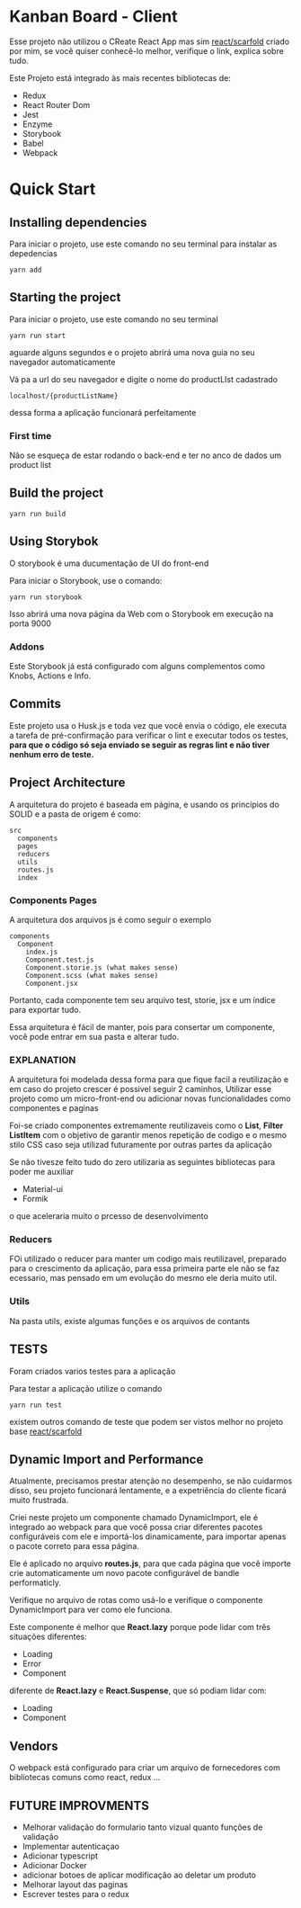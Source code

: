 # Kanban Board - Client

Esse projeto não utilizou o CReate React App mas sim [react/scarfold](https://github.com/pleaobraga/react-scaffold) criado por mim, se você quiser conhecê-lo melhor, verifique o link, explica sobre tudo.

Este Projeto está integrado às mais recentes bibliotecas de:

- Redux
- React Router Dom
- Jest
- Enzyme
- Storybook
- Babel
- Webpack

# Quick Start

## Installing dependencies

Para iniciar o projeto, use este comando no seu terminal para instalar as depedencias

```
yarn add
```

## Starting the project

Para iniciar o projeto, use este comando no seu terminal

```
yarn run start
```

aguarde alguns segundos e o projeto abrirá uma nova guia no seu navegador automaticamente

Vá pa a url do seu navegador e digite o nome do productLIst cadastrado

```
localhost/{productListName}
```

dessa forma a aplicação funcionará perfeitamente

### First time

Não se esqueça de estar rodando o back-end e ter no anco de dados um product list

## Build the project

```
yarn run build
```

## Using Storybok

O storybook é uma ducumentação de UI do front-end

Para iniciar o Storybook, use o comando:

```
yarn run storybook
```

Isso abrirá uma nova página da Web com o Storybook em execução na porta 9000

### Addons

Este Storybook já está configurado com alguns complementos como Knobs, Actions e Info.

## Commits

Este projeto usa o Husk.js e toda vez que você envia o código, ele executa a tarefa de pré-confirmação para verificar o lint e executar todos os testes, **para que o código só seja enviado se seguir as regras lint e não tiver nenhum erro de teste.**

## Project Architecture

A arquitetura do projeto é baseada em página, e usando os princípios do SOLID e a pasta de origem é como:

```
src
  components
  pages
  reducers
  utils
  routes.js
  index
```

### Components Pages

A arquitetura dos arquivos js é como seguir o exemplo

```
components
  Component
    index.js
    Component.test.js
    Component.storie.js (what makes sense)
    Component.scss (what makes sense)
    Component.jsx
```

Portanto, cada componente tem seu arquivo test, storie, jsx e um índice para exportar tudo.

Essa arquitetura é fácil de manter, pois para consertar um componente, você pode entrar em sua pasta e alterar tudo.

### EXPLANATION

A arquitetura foi modelada dessa forma para que fique facil a reutilização e em caso do projeto crescer é possivel seguir 2 caminhos,
Utilizar esse projeto como um micro-front-end ou adicionar novas funcionalidades como componentes e paginas

Foi-se criado componentes extremamente reutilizaveis como o **List**, **Filter** **ListItem** com o objetivo de garantir menos repetição de codigo e o mesmo stilo CSS caso seja utilizad futuramente por outras partes da aplicação

Se não tivesze feito tudo do zero utilizaria as seguintes bibliotecas para poder me auxiliar

- Material-ui
- Formik

o que aceleraria muito o prcesso de desenvolvimento

### Reducers

FOi utilizado o reducer para manter um codigo mais reutilizavel, preparado para o crescimento da aplicação, para essa primeira parte ele não se faz ecessario, mas pensado em um evolução do mesmo ele deria muito util.

### Utils

Na pasta utils, existe algumas funções e os arquivos de contants

## TESTS

Foram criados varios testes para a aplicação

Para testar a aplicação utilize o comando

```
yarn run test
```

existem outros comando de teste que podem ser vistos melhor no projeto base [react/scarfold](https://github.com/pleaobraga/react-scaffold)

## Dynamic Import and Performance

Atualmente, precisamos prestar atenção no desempenho, se não cuidarmos disso, seu projeto funcionará lentamente, e a expetriência do cliente ficará muito frustrada.

Criei neste projeto um componente chamado DynamicImport, ele é integrado ao webpack para que você possa criar diferentes pacotes configuráveis com ele e importá-los dinamicamente, para importar apenas o pacote correto para essa página.

Ele é aplicado no arquivo **routes.js**, para que cada página que você importe crie automaticamente um novo pacote configurável de bandle performaticly.

Verifique no arquivo de rotas como usá-lo e verifique o componente DynamicImport para ver como ele funciona.

Este componente é melhor que **React.lazy** porque pode lidar com três situações diferentes:

- Loading
- Error
- Component

diferente de **React.lazy** e **React.Suspense**, que só podiam lidar com:

- Loading
- Component

## Vendors

O webpack está configurado para criar um arquivo de fornecedores com bibliotecas comuns como react, redux ...


## FUTURE IMPROVMENTS

- Melhorar validação do formulario tanto vizual quanto funções de validação
- Implementar autenticaçao
- Adicionar typescript
- Adicionar Docker
- adicionar botoes de aplicar modificação ao deletar um produto
- Melhorar layout das paginas
- Escrever testes para o redux
